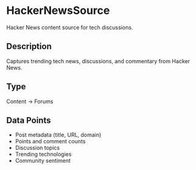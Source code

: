 # HackerNewsSource

Hacker News content source for tech discussions.

## Description
Captures trending tech news, discussions, and commentary from Hacker News.

## Type
Content → Forums

## Data Points
- Post metadata (title, URL, domain)
- Points and comment counts
- Discussion topics
- Trending technologies
- Community sentiment
